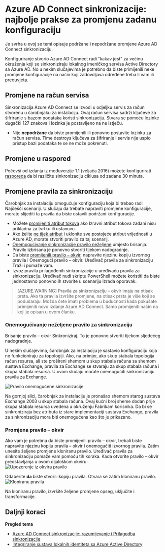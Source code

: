 <properties
    pageTitle="Azure AD Connect sinkronizacije: najbolje prakse za promjenu zadanu konfiguraciju | Microsoft Azure"
    description="Nudi najbolje prakse za promjenu zadanu konfiguraciju Azure AD Connect sinkronizacije."
    services="active-directory"
    documentationCenter=""
    authors="andkjell"
    manager="femila"
    editor=""/>

<tags
    ms.service="active-directory"
    ms.workload="identity"
    ms.tgt_pltfrm="na"
    ms.devlang="na"
    ms.topic="article"
    ms.date="08/22/2016"
    ms.author="markvi;andkjell"/>


# <a name="azure-ad-connect-sync-best-practices-for-changing-the-default-configuration"></a>Azure AD Connect sinkronizacije: najbolje prakse za promjenu zadanu konfiguraciju
Je svrha u ovoj se temi opisuje podržane i nepodržane promjene Azure AD Connect sinkronizaciju.

Konfiguriranje stvorio Azure AD Connect radi "kakav jest" za većinu okruženja koji se sinkroniziraju lokalnog imeničkog servisa Active Directory sa Azure AD. No u nekim slučajevima je potrebno da biste primijenili neke promjene konfiguracije na način koji zadovoljava određene treba li vam ili preduvjeta.

## <a name="changes-to-the-service-account"></a>Promjene na račun servisa
Sinkronizacija Azure AD Connect se izvodi u odjeljku servis za račun stvorenu u čarobnjaku za instalaciju. Ovaj račun servisa sadrži ključeve za šifriranje s bazom podataka koristi sinkronizaciju. Stvara se pomoću lozinke dugački 127 znakova i lozinka je postavljeno na ne istječu.

- Nije **nepodržane** da biste promijenili ili ponovno postavite lozinku za račun servisa. Time destroys ključeva za šifriranje i servis nije uspio pristup bazi podataka te se ne može pokrenuti.

## <a name="changes-to-the-scheduler"></a>Promjene u raspored
Počevši od izdanja iz međuverzije 1.1 (veljača 2016) možete konfigurirati [rasporeda](active-directory-aadconnectsync-feature-scheduler.md) da bi različite sinkronizaciju ciklusa od zadane 30 minuta.

## <a name="changes-to-synchronization-rules"></a>Promjene pravila za sinkronizaciju
Čarobnjak za instalaciju omogućuje konfiguraciju koja bi trebao radi Najčešći scenariji. U slučaju da trebate napraviti promjene konfiguracije, morate slijediti ta pravila da biste ostavili podržani konfiguracije.

- Možete [promijeniti atribut tokova](active-directory-aadconnectsync-change-the-configuration.md#other-common-attribute-flow-changes) ako Izravni atribut tokova zadani nisu prikladna za tvrtku ili ustanovu.
- Ako želite [ne tijek atribut](active-directory-aadconnectsync-change-the-configuration.md#do-not-flow-an-attribute) i uklonite sve postojeće atribut vrijednosti u Azure AD, morate stvoriti pravilo za taj scenarij.
- [Onemogućivanje sinkronizacije pravilo neželjene](#disable-an-unwanted-sync-rule) umjesto brisanja. Pravilo izbrisana je ponovno stvoriti tijekom nadogradnje.
- Da biste [promijenili pravilo – okvir](#change-an-out-of-box-rule), napravite njezinu kopiju izvornog pravila i Onemogući pravilo – okvir. Uređivač pravila za sinkronizaciju Traži i pomaže vam.
- Izvoz pravila prilagođenih sinkronizacije u uređivaču pravila za sinkronizaciju. Uređivač nudi skriptu PowerShell možete koristiti da biste jednostavno ponovno ih stvorite u scenariju Izrada oporavak.

>[AZURE.WARNING] Pravila za sinkronizaciju – okvir imaju na otisak prsta. Ako ta pravila izvršite promjene, na otisak prsta je više koji se podudaraju. Možda ćete imati problema u budućnosti kada pokušate primijeniti novo izdanje Azure AD Connect. Samo promijeniti način na koji je opisan u ovom članku.

### <a name="disable-an-unwanted-sync-rule"></a>Onemogućivanje neželjene pravilo za sinkronizaciju
Brisanje pravilo – okvir Sinkroniziraj. To je ponovno stvoriti tijekom sljedećeg nadogradnje.

U nekim slučajevima, čarobnjak za instalaciju je sastavio konfiguraciju koja ne funkcioniraju za topologiji. Ako, na primjer, ako skup stabala topologija račun resursa, ali ste prošireni shemom u skup stabala računa sa shemom sustava Exchange, pravila za Exchange se stvaraju za skup stabala računa i skupa stabala resursa. U ovom slučaju morate onemogućiti sinkronizaciju pravila za Exchange.

![Pravilo onemogućene sinkronizacije](./media/active-directory-aadconnectsync-best-practices-changing-default-configuration/exchangedisabledrule.png)

Na gornjoj slici, čarobnjak za instalaciju je pronašao shemom starog sustava Exchange 2003 u skup stabala računa. Ovaj kućni broj sheme dodan prije skupa stabala resursa uvedena u okruženju Fabrikam korisnika. Da bi se sinkroniziraju bez atributa iz stare implementaciji sustava Exchange, pravila za sinkronizaciju mora biti onemogućena kao što je prikazano.

### <a name="change-an-out-of-box-rule"></a>Promjena pravilo – okvir
Ako vam je potrebna da biste promijenili pravilo – okvir, trebali biste napravite njezinu kopiju pravila – okvir i onemogućiti izvornog pravila. Zatim unesite željene promjene kloniranu pravilo. Uređivač pravila za sinkronizaciju pomaže vam pomoću tih koraka. Kada otvorite pravilo – okvir predstavljanja u ovom dijaloškom okviru:  
![Upozorenje iz okvira pravilo](./media/active-directory-aadconnectsync-best-practices-changing-default-configuration/warningoutofboxrule.png)

Odaberite **da** biste stvorili kopiju pravila. Otvara se zatim kloniranu pravilo.  
![Kloniranu pravila](./media/active-directory-aadconnectsync-best-practices-changing-default-configuration/clonedrule.png)

Na kloniranu pravilo, izvršite željene promjene opseg, uključite i transformacije.

## <a name="next-steps"></a>Daljnji koraci

**Pregled tema**

- [Azure AD Connect sinkronizacije: razumijevanje i Prilagodba sinkronizacije](active-directory-aadconnectsync-whatis.md)
- [Integriranje sustava lokalnih identiteta sa Azure Active Directory](active-directory-aadconnect.md)

